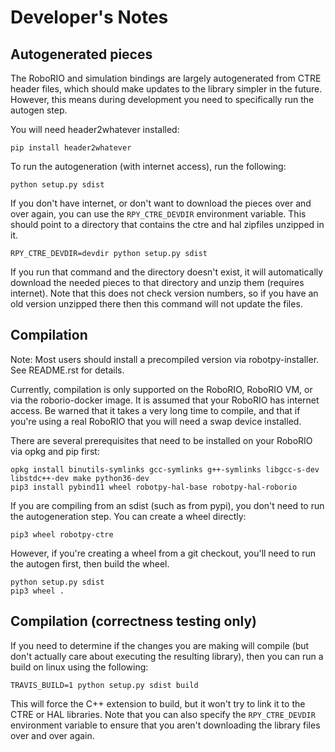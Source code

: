 Developer's Notes
=================

Autogenerated pieces
--------------------

The RoboRIO and simulation bindings are largely autogenerated from CTRE header
files, which should make updates to the library simpler in the future. However,
this means during development you need to specifically run the autogen step.

You will need header2whatever installed:

    pip install header2whatever

To run the autogeneration (with internet access), run the following:

    python setup.py sdist

If you don't have internet, or don't want to download the pieces over and over
again, you can use the `RPY_CTRE_DEVDIR` environment variable. This should
point to a directory that contains the ctre and hal zipfiles unzipped in it.

    RPY_CTRE_DEVDIR=devdir python setup.py sdist

If you run that command and the directory doesn't exist, it will automatically
download the needed pieces to that directory and unzip them (requires internet).
Note that this does not check version numbers, so if you have an old version
unzipped there then this command will not update the files.


Compilation
-----------

Note: Most users should install a precompiled version via robotpy-installer. See
README.rst for details.

Currently, compilation is only supported on the RoboRIO, RoboRIO VM, or via the
roborio-docker image. It is assumed that your RoboRIO has internet access. Be warned that it takes a very long time to compile, and that if you're using
a real RoboRIO that you will need a swap device installed.

There are several prerequisites that need to be installed on your RoboRIO
via opkg and pip first:

    opkg install binutils-symlinks gcc-symlinks g++-symlinks libgcc-s-dev libstdc++-dev make python36-dev
    pip3 install pybind11 wheel robotpy-hal-base robotpy-hal-roborio

If you are compiling from an sdist (such as from pypi), you don't need to run the autogeneration step. You can create a wheel directly:

    pip3 wheel robotpy-ctre

However, if you're creating a wheel from a git checkout, you'll need to run the
autogen first, then build the wheel.

    python setup.py sdist
    pip3 wheel .

Compilation (correctness testing only)
--------------------------------------

If you need to determine if the changes you are making will compile (but don't
actually care about executing the resulting library), then you can run a build
on linux using the following:

    TRAVIS_BUILD=1 python setup.py sdist build

This will force the C++ extension to build, but it won't try to link it to the
CTRE or HAL libraries. Note that you can also specify the `RPY_CTRE_DEVDIR`
environment variable to ensure that you aren't downloading the library files
over and over again.
